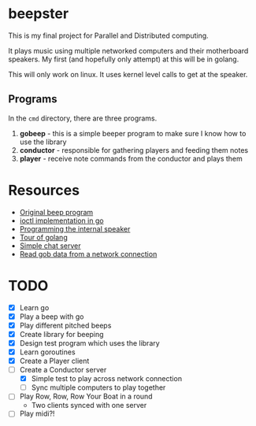 # beepster

This is my final project for Parallel and Distributed computing.

It plays music using multiple networked computers and their motherboard
speakers. My first (and hopefully only attempt) at this will be in golang.

This will only work on linux. It uses kernel level calls to get at the 
speaker.

## Programs

In the `cmd` directory, there are three programs.

1. **gobeep** - this is a simple beeper program to make sure I know how to use
the library
2. **conductor** - responsible for gathering players and feeding them notes
3. **player** - receive note commands from the conductor and plays them

# Resources
- [Original beep program](https://github.com/johnath/beep/blob/master/beep.c)
- [ioctl implementation in go](https://github.com/edsrzf/fineline/blob/master/ioctl.go)
- [Programming the internal speaker](http://www.tldp.org/LDP/lpg/node83.html)
- [Tour of golang](https://tour.golang.org/)
- [Simple chat server](http://www.badgerr.co.uk/2011/06/20/golang-away-tcp-chat-server/)
- [Read gob data from a network connection](http://stackoverflow.com/a/11202252)

# TODO
- [X] Learn go
- [X] Play a beep with go
- [X] Play different pitched beeps
- [X] Create library for beeping
- [X] Design test program which uses the library
- [X] Learn goroutines
- [X] Create a Player client
- [ ] Create a Conductor server
	- [X] Simple test to play across network connection
	- [ ] Sync multiple computers to play together
- [ ] Play Row, Row, Row Your Boat in a round
	- Two clients synced with one server
- [ ] Play midi?!
